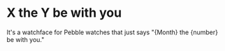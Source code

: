 # X the Y be with you

It's a watchface for Pebble watches that just says "{Month} the {number} be with you."
